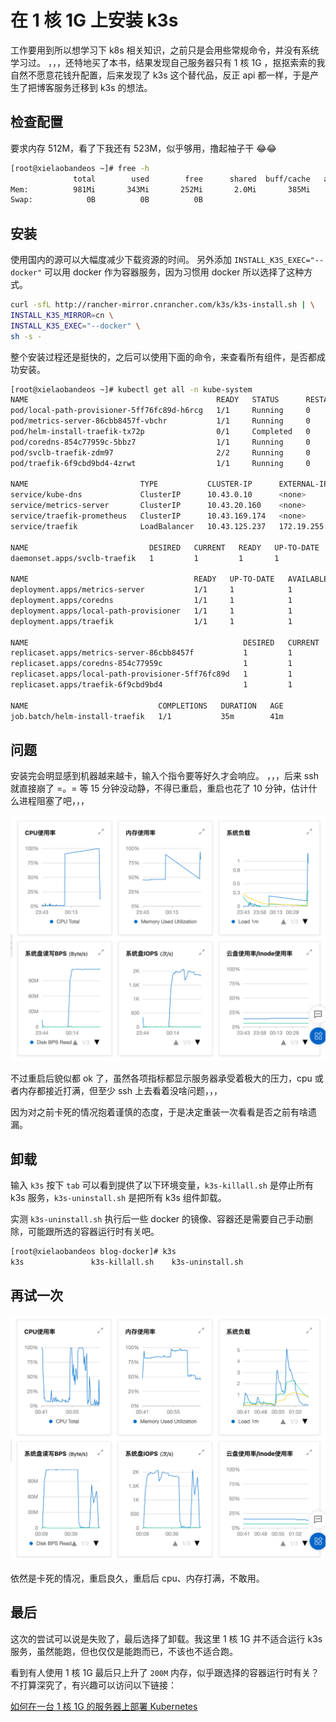 # 在 1 核 1G 上安装 k3s

工作要用到所以想学习下 k8s 相关知识，之前只是会用些常规命令，并没有系统学习过。
，，，还特地买了本书，结果发现自己服务器只有 1 核 1G ，抠抠索索的我自然不愿意花钱升配置，后来发现了 k3s 这个替代品，反正 api 都一样，于是产生了把博客服务迁移到 k3s 的想法。

## 检查配置

要求内存 512M，看了下我还有 523M，似乎够用，撸起袖子干 😂😂

```bash
[root@xielaobandeos ~]# free -h
              total        used        free      shared  buff/cache   available
Mem:          981Mi       343Mi       252Mi       2.0Mi       385Mi       523Mi
Swap:            0B          0B          0B
```

## 安装

使用国内的源可以大幅度减少下载资源的时间。
另外添加 `INSTALL_K3S_EXEC="--docker"` 可以用 docker 作为容器服务，因为习惯用 docker 所以选择了这种方式。

```bash
curl -sfL http://rancher-mirror.cnrancher.com/k3s/k3s-install.sh | \
INSTALL_K3S_MIRROR=cn \
INSTALL_K3S_EXEC="--docker" \
sh -s -
```

整个安装过程还是挺快的，之后可以使用下面的命令，来查看所有组件，是否都成功安装。

```bash
[root@xielaobandeos ~]# kubectl get all -n kube-system
NAME                                          READY   STATUS      RESTARTS   AGE
pod/local-path-provisioner-5ff76fc89d-h6rcg   1/1     Running     0          40m
pod/metrics-server-86cbb8457f-vbchr           1/1     Running     0          40m
pod/helm-install-traefik-tx72p                0/1     Completed   0          40m
pod/coredns-854c77959c-5bbz7                  1/1     Running     0          40m
pod/svclb-traefik-zdm97                       2/2     Running     0          5m39s
pod/traefik-6f9cbd9bd4-4zrwt                  1/1     Running     0          5m39s

NAME                         TYPE           CLUSTER-IP      EXTERNAL-IP     PORT(S)                      AGE
service/kube-dns             ClusterIP      10.43.0.10      <none>          53/UDP,53/TCP,9153/TCP       41m
service/metrics-server       ClusterIP      10.43.20.160    <none>          443/TCP                      41m
service/traefik-prometheus   ClusterIP      10.43.169.174   <none>          9100/TCP                     5m51s
service/traefik              LoadBalancer   10.43.125.237   172.19.255.58   80:32261/TCP,443:30979/TCP   5m51s

NAME                           DESIRED   CURRENT   READY   UP-TO-DATE   AVAILABLE   NODE SELECTOR   AGE
daemonset.apps/svclb-traefik   1         1         1       1            1           <none>          5m51s

NAME                                     READY   UP-TO-DATE   AVAILABLE   AGE
deployment.apps/metrics-server           1/1     1            1           41m
deployment.apps/coredns                  1/1     1            1           41m
deployment.apps/local-path-provisioner   1/1     1            1           41m
deployment.apps/traefik                  1/1     1            1           5m51s

NAME                                                DESIRED   CURRENT   READY   AGE
replicaset.apps/metrics-server-86cbb8457f           1         1         1       40m
replicaset.apps/coredns-854c77959c                  1         1         1       40m
replicaset.apps/local-path-provisioner-5ff76fc89d   1         1         1       40m
replicaset.apps/traefik-6f9cbd9bd4                  1         1         1       5m39s

NAME                             COMPLETIONS   DURATION   AGE
job.batch/helm-install-traefik   1/1           35m        41m
```

## 问题

安装完会明显感到机器越来越卡，输入个指令要等好久才会响应。
，，，后来 ssh 就直接崩了 =。= 等 15 分钟没动静，不得已重启，重启也花了 10 分钟，估计什么进程阻塞了吧，，，

<img src="./assets/try_first.png" class="preview">

不过重启后貌似都 ok 了，虽然各项指标都显示服务器承受着极大的压力，cpu 或者内存都接近打满，但至少 ssh 上去看着没啥问题，，，

因为对之前卡死的情况抱着谨慎的态度，于是决定重装一次看看是否之前有啥遗漏。

## 卸载

输入 `k3s` 按下 `tab` 可以看到提供了以下环境变量，`k3s-killall.sh` 是停止所有 k3s 服务，`k3s-uninstall.sh` 是把所有 k3s 组件卸载。

实测 `k3s-uninstall.sh` 执行后一些 docker 的镜像、容器还是需要自己手动删除，可能跟所选的容器运行时有关吧。

```bash
[root@xielaobandeos blog-docker]# k3s
k3s               k3s-killall.sh    k3s-uninstall.sh
```

## 再试一次

<img src="./assets/try_second.png" class="preview">

依然是卡死的情况，重启良久，重启后 cpu、内存打满，不敢用。

## 最后

这次的尝试可以说是失败了，最后选择了卸载。我这里 1 核 1G 并不适合运行 k3s 服务，虽然能跑，但也仅仅是能跑而已，不该也不适合跑。

看到有人使用 1 核 1G 最后只上升了 `200M` 内存，似乎跟选择的容器运行时有关？不打算深究了，有兴趣可以访问以下链接：

[如何在一台 1 核 1G 的服务器上部署 Kubernetes](https://gianthard.rocks/a/74)
